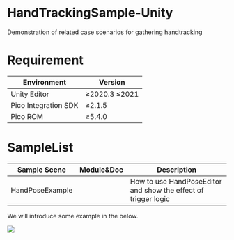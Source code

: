 # HandTrackingSample-Unity
Demonstration of related case scenarios for gathering handtracking
# Requirement
| Environment | Version |
| ----- | ----- |
| Unity Editor | ≥2020.3 ≤2021 |
| Pico Integration SDK | ≥2.1.5 |
| Pico ROM | ≥5.4.0 |

# SampleList
| Sample Scene | Module&Doc | Description |
| ----- | ----- | ----- |
| HandPoseExample |  | How to use HandPoseEditor and show the effect of trigger logic |

We will introduce some example in the below.

![](./doc/handPose-Love.png)